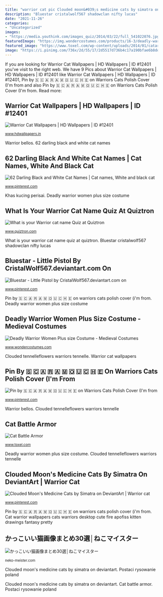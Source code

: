 ```yaml
---
title: "warrior cat pic Clouded moon&#039;s medicine cats by simatra on deviantart"
description: "Bluestar cristalwolf567 shadowclan nifty lucas"
date: "2021-11-26"
categories:
- "Uncategorized"
images:
- "https://media.youthink.com/images_quiz/2014/03/22/full_541022076.jpg"
featuredImage: "https://img.wondercostumes.com/products/16-3/deadly-warrior-women-plus-size-costume.jpg"
featured_image: "https://www.toxel.com/wp-content/uploads/2014/01/catarmor02.jpg"
image: "https://i.pinimg.com/736x/2d/55/17/2d5517d736b4c17a190bfae6b8dd138f.jpg"
---
```


If you are looking for Warrior Cat Wallpapers | HD Wallpapers | ID #12401 you've visit to the right web. We have 9 Pics about Warrior Cat Wallpapers | HD Wallpapers | ID #12401 like Warrior Cat Wallpapers | HD Wallpapers | ID #12401, Pin by 🇸 🇨 🇦 🇷 🇦 🇲 🇴 🇺 🇨 🇭 🇪 on Warriors Cats Polish Cover (I&#039;m from and also Pin by 🇸 🇨 🇦 🇷 🇦 🇲 🇴 🇺 🇨 🇭 🇪 on Warriors Cats Polish Cover (I&#039;m from. Read more:

## Warrior Cat Wallpapers | HD Wallpapers | ID #12401

![Warrior Cat Wallpapers | HD Wallpapers | ID #12401](http://www.hdwallpapers.in/download/warrior_cat-1366x768.jpg "Cat warrior wallpapers cats warriors desktop cute fire apofiss kitten drawings fantasy pretty")

<small>www.hdwallpapers.in</small>

Warrior bellos. 62 darling black and white cat names

## 62 Darling Black And White Cat Names | Cat Names, White And Black Cat

![62 Darling Black and White Cat Names | Cat names, White and black cat](https://i.pinimg.com/736x/7d/cd/3e/7dcd3ea89806e9aa036631de4b3bab7b.jpg "Cat warrior wallpapers cats warriors desktop cute fire apofiss kitten drawings fantasy pretty")

<small>www.pinterest.com</small>

Khas kucing perisai. Deadly warrior women plus size costume

## What Is Your Warrior Cat Name Quiz At Quiztron

![What is your Warrior cat name Quiz at Quiztron](https://media.youthink.com/images_quiz/2014/03/22/full_541022076.jpg "Bluestar cristalwolf567 shadowclan nifty lucas")

<small>www.quiztron.com</small>

What is your warrior cat name quiz at quiztron. Bluestar cristalwolf567 shadowclan nifty lucas

## Bluestar - Little Pistol By CristalWolf567.deviantart.com On

![Bluestar - Little Pistol by CristalWolf567.deviantart.com on](https://i.pinimg.com/736x/67/94/9e/67949e2fbf41985ea07cb6b789c1ea95.jpg "Cat battle armor")

<small>www.pinterest.com</small>

Pin by 🇸 🇨 🇦 🇷 🇦 🇲 🇴 🇺 🇨 🇭 🇪 on warriors cats polish cover (i&#039;m from. Deadly warrior women plus size costume

## Deadly Warrior Women Plus Size Costume - Medieval Costumes

![Deadly Warrior Women Plus size Costume - Medieval Costumes](https://img.wondercostumes.com/products/16-3/deadly-warrior-women-plus-size-costume.jpg "62 darling black and white cat names")

<small>www.wondercostumes.com</small>

Clouded tennelleflowers warriors tennelle. Warrior cat wallpapers

## Pin By 🇸 🇨 🇦 🇷 🇦 🇲 🇴 🇺 🇨 🇭 🇪 On Warriors Cats Polish Cover (I&#039;m From

![Pin by 🇸 🇨 🇦 🇷 🇦 🇲 🇴 🇺 🇨 🇭 🇪 on Warriors Cats Polish Cover (I&#039;m from](https://i.pinimg.com/736x/e5/af/4c/e5af4c4d03287468ecebead4ba355b68.jpg "Clouded moon&#039;s medicine cats by simatra on deviantart")

<small>www.pinterest.com</small>

Warrior bellos. Clouded tennelleflowers warriors tennelle

## Cat Battle Armor

![Cat Battle Armor](https://www.toxel.com/wp-content/uploads/2014/01/catarmor02.jpg "Cat battle armor")

<small>www.toxel.com</small>

Deadly warrior women plus size costume. Clouded tennelleflowers warriors tennelle

## Clouded Moon&#039;s Medicine Cats By Simatra On DeviantArt | Warrior Cat

![Clouded Moon&#039;s Medicine Cats by Simatra on DeviantArt | Warrior cat](https://i.pinimg.com/736x/2d/55/17/2d5517d736b4c17a190bfae6b8dd138f.jpg "Warrior cat wallpapers")

<small>www.pinterest.com</small>

Pin by 🇸 🇨 🇦 🇷 🇦 🇲 🇴 🇺 🇨 🇭 🇪 on warriors cats polish cover (i&#039;m from. Cat warrior wallpapers cats warriors desktop cute fire apofiss kitten drawings fantasy pretty

## かっこいい猫画像まとめ30選│ねこマイスター

![かっこいい猫画像まとめ30選│ねこマイスター](https://neko-meister.com/wp-content/uploads/2018/04/25.jpg "Cat warrior wallpapers cats warriors desktop cute fire apofiss kitten drawings fantasy pretty")

<small>neko-meister.com</small>

Clouded moon&#039;s medicine cats by simatra on deviantart. Postaci rysowanie poland

Clouded moon&#039;s medicine cats by simatra on deviantart. Cat battle armor. Postaci rysowanie poland
